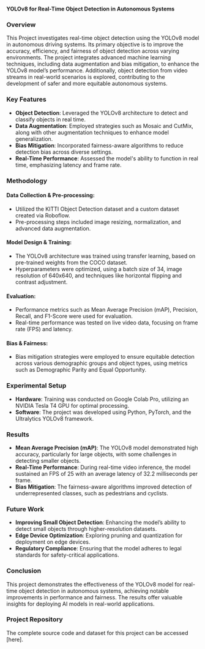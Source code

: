 **YOLOv8 for Real-Time Object Detection in Autonomous Systems**

### Overview
This Project investigates real-time object detection using the YOLOv8 model in autonomous driving systems. Its primary objective is to improve the accuracy, efficiency, and fairness of object detection across varying environments. The project integrates advanced machine learning techniques, including data augmentation and bias mitigation, to enhance the YOLOv8 model’s performance. Additionally, object detection from video streams in real-world scenarios is explored, contributing to the development of safer and more equitable autonomous systems.

### Key Features
- **Object Detection**: Leveraged the YOLOv8 architecture to detect and classify objects in real time.
- **Data Augmentation**: Employed strategies such as Mosaic and CutMix, along with other augmentation techniques to enhance model generalization.
- **Bias Mitigation**: Incorporated fairness-aware algorithms to reduce detection bias across diverse settings.
- **Real-Time Performance**: Assessed the model's ability to function in real time, emphasizing latency and frame rate.

### Methodology

#### Data Collection & Pre-processing:
- Utilized the KITTI Object Detection dataset and a custom dataset created via Roboflow.
- Pre-processing steps included image resizing, normalization, and advanced data augmentation.

#### Model Design & Training:
- The YOLOv8 architecture was trained using transfer learning, based on pre-trained weights from the COCO dataset.
- Hyperparameters were optimized, using a batch size of 34, image resolution of 640x640, and techniques like horizontal flipping and contrast adjustment.

#### Evaluation:
- Performance metrics such as Mean Average Precision (mAP), Precision, Recall, and F1-Score were used for evaluation.
- Real-time performance was tested on live video data, focusing on frame rate (FPS) and latency.

#### Bias & Fairness:
- Bias mitigation strategies were employed to ensure equitable detection across various demographic groups and object types, using metrics such as Demographic Parity and Equal Opportunity.

### Experimental Setup
- **Hardware**: Training was conducted on Google Colab Pro, utilizing an NVIDIA Tesla T4 GPU for optimal processing.
- **Software**: The project was developed using Python, PyTorch, and the Ultralytics YOLOv8 framework.

### Results
- **Mean Average Precision (mAP)**: The YOLOv8 model demonstrated high accuracy, particularly for large objects, with some challenges in detecting smaller objects.
- **Real-Time Performance**: During real-time video inference, the model sustained an FPS of 25 with an average latency of 32.2 milliseconds per frame.
- **Bias Mitigation**: The fairness-aware algorithms improved detection of underrepresented classes, such as pedestrians and cyclists.

### Future Work
- **Improving Small Object Detection**: Enhancing the model’s ability to detect small objects through higher-resolution datasets.
- **Edge Device Optimization**: Exploring pruning and quantization for deployment on edge devices.
- **Regulatory Compliance**: Ensuring that the model adheres to legal standards for safety-critical applications.

### Conclusion
This project demonstrates the effectiveness of the YOLOv8 model for real-time object detection in autonomous systems, achieving notable improvements in performance and fairness. The results offer valuable insights for deploying AI models in real-world applications.

### Project Repository
The complete source code and dataset for this project can be accessed [here].

